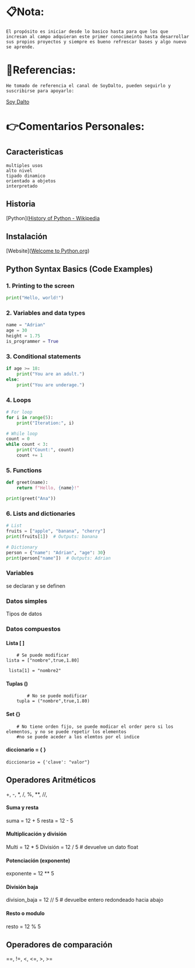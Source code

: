 

# 📋Nota:
	
	El propósito es iniciar desde lo basico hasta para que los que incresan al campo adquieran este primer conocimeinto hasta desarrollar sus propios proyectos y siempre es bueno refrescar bases y algo nuevo se aprende.

# 🔗Referencias:

	He tomado de referencia el canal de SoyDalto, pueden seguirlo y suscribirse para apoyarlo:

[Soy Dalto](https://youtu.be/nKPbfIU442g?si=uqCkj6HPIfDZsjmb)
	
	

# 👉Comentarios Personales:


## Caracteristicas

	multiples usos
	alto nivel
	tipado dinamico
	orientado a objetos
	interpretado


## Historia

[Python]([History of Python - Wikipedia](https://en.wikipedia.org/wiki/History_of_Python)

## Instalación

[Website]([Welcome to Python.org](https://www.python.org/))



## Python Syntax Basics (Code Examples)

### 1. **Printing to the screen**

```python
print("Hello, world!")
```

### 2. **Variables and data types**

```python
name = "Adrian"
age = 30
height = 1.75
is_programmer = True
```

### 3. **Conditional statements**

```python
if age >= 18:
    print("You are an adult.")
else:
    print("You are underage.")
```

### 4. **Loops**

```python
# For loop
for i in range(5):
    print("Iteration:", i)

# While loop
count = 0
while count < 3:
    print("Count:", count)
    count += 1
```

### 5. **Functions**

```python
def greet(name):
    return f"Hello, {name}!"

print(greet("Ana"))
```

### 6. **Lists and dictionaries**

```python
# List
fruits = ["apple", "banana", "cherry"]
print(fruits[1])  # Outputs: banana

# Dictionary
person = {"name": "Adrian", "age": 30}
print(person["name"])  # Outputs: Adrian
```



### Variables

se declaran y se definen

### Datos simples

Tipos de datos

### Datos compuestos

#### Lista [ ]

		# Se puede modificar
	lista = ["nombre",true,1.80]

	 lista[1] = "nombre2"	
#### Tuplas ()

			# No se puede modificar
		tupla = ("nombre",true,1.80)

#### Set {}

		# No tiene orden fijo, se puede modicar el order pero si los elementos, y no se puede repetir los elementos
		#no se puede aceder a los elemtos por el indice

#### diccionario = { }

	diccionario = {'clave': "valor"}


## Operadores Aritméticos

+, -, *, /, %, **, //,

#### Suma y resta
suma = 12 + 5
resta = 12 - 5

#### Multiplicación y división

Multi = 12 * 5
División = 12 / 5 #  devuelve un dato float 

#### Potenciación (exponente)

exponente = 12 ** 5

#### División baja

division_baja = 12 // 5 # devuelbe entero redondeado hacia abajo

#### Resto o modulo

resto = 12 % 5

## Operadores de comparación

==, !=, <, <=, >, >=







	


		


